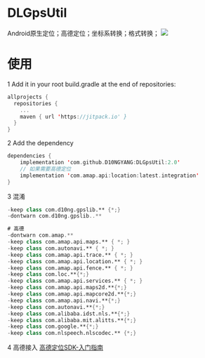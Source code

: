 # DLGpsUtil
Android原生定位；高德定位；坐标系转换；格式转换；
[![](https://jitpack.io/v/D10NGYANG/DLGpsUtil.svg)](https://jitpack.io/#D10NGYANG/DLGpsUtil)

# 使用
1 Add it in your root build.gradle at the end of repositories:
```kotlin
allprojects {
  repositories {
    ...
    maven { url 'https://jitpack.io' }
  }
}
```

2 Add the dependency
```kotlin
dependencies {
    implementation 'com.github.D10NGYANG:DLGpsUtil:2.0'
    // 如果需要高德定位
    implementation 'com.amap.api:location:latest.integration'
}
```
3 混淆
```kotlin
-keep class com.d10ng.gpslib.** {*;}
-dontwarn com.d10ng.gpslib..**

# 高德
-dontwarn com.amap.**
-keep class com.amap.api.maps.** { *; }
-keep class com.autonavi.** { *; }
-keep class com.amap.api.trace.** { *; }
-keep class com.amap.api.location.** { *; }
-keep class com.amap.api.fence.** { *; }
-keep class com.loc.**{*;}
-keep class com.amap.api.services.** { *; }
-keep class com.amap.api.maps2d.**{*;}
-keep class com.amap.api.mapcore2d.**{*;}
-keep class com.amap.api.navi.**{*;}
-keep class com.autonavi.**{*;}
-keep class com.alibaba.idst.nls.**{*;}
-keep class com.alibaba.mit.alitts.**{*;}
-keep class com.google.**{*;}
-keep class com.nlspeech.nlscodec.** {*;}
```

4 高德接入
[高德定位SDK-入门指南](https://lbs.amap.com/api/android-location-sdk/gettingstarted)
